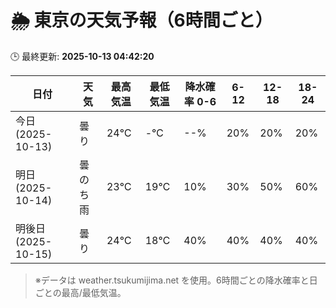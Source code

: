 # 🌦️ 東京の天気予報（6時間ごと）

🕒 最終更新: **2025-10-13 04:42:20**

| 日付 | 天気 | 最高気温 | 最低気温 | 降水確率 0-6 | 6-12 | 12-18 | 18-24 |
|------|------|----------|----------|------------|------|------|------|
| 今日 (2025-10-13) | 曇り | 24℃ | -℃ | --% | 20% | 20% | 20% |
| 明日 (2025-10-14) | 曇のち雨 | 23℃ | 19℃ | 10% | 30% | 50% | 60% |
| 明後日 (2025-10-15) | 曇り | 24℃ | 18℃ | 40% | 40% | 40% | 40% |

> ※データは weather.tsukumijima.net を使用。6時間ごとの降水確率と日ごとの最高/最低気温。